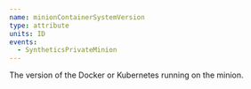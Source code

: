 ```yaml
---
name: minionContainerSystemVersion
type: attribute
units: ID
events:
  - SyntheticsPrivateMinion
---
```


The version of the Docker or Kubernetes running on the minion.